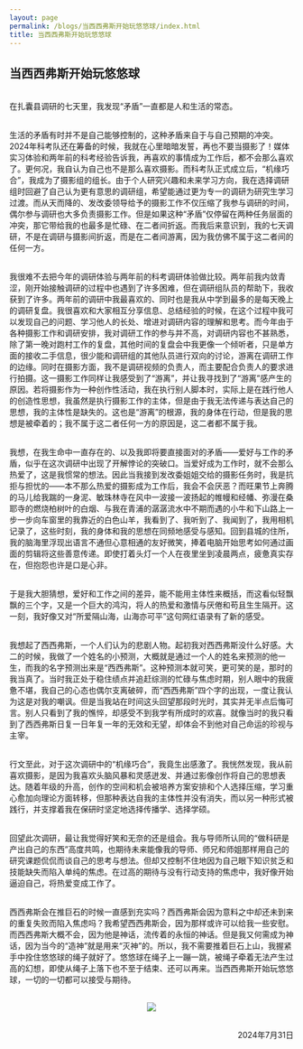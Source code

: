 ```yaml
---
layout: page
permalink: /blogs/当西西弗斯开始玩悠悠球/index.html
title: 当西西弗斯开始玩悠悠球
---
```


## 当西西弗斯开始玩悠悠球

<br>在扎囊县调研的七天里，我发现“矛盾”一直都是人和生活的常态。

<br>生活的矛盾有时并不是自己能够控制的，这种矛盾来自于与自己预期的冲突。2024年科考队还在筹备的时候，我就在心里暗暗发誓，再也不要当摄影了！媒体实习体验和两年前的科考经验告诉我，再喜欢的事情成为工作后，都不会那么喜欢了。更何况，我自认为自己也不是那么喜欢摄影。而科考队正式成立后，“机缘巧合”，我成为了摄影组的组长。由于个人研究兴趣和未来学习方向，我在选择调研组时回避了自己认为更有意思的调研组，希望能通过更为专一的调研为研究生学习过渡。而从天而降的、发改委领导给予的摄影工作不仅压缩了我参与调研的时间，偶尔参与调研也大多负责摄影工作。但是如果这种“矛盾”仅停留在两种任务层面的冲突，那它带给我的也最多是忙碌、在二者间折返。而我后来意识到，我的七天调研，不是在调研与摄影间折返，而是在二者间游离，因为我仿佛不属于这二者间的任何一方。

<br>我很难不去把今年的调研体验与两年前的科考调研体验做比较。两年前我内敛青涩，刚开始接触调研的过程中也遇到了许多困难，但在调研组队员的帮助下，我收获到了许多。两年前的调研中我最喜欢的、同时也是我从中学到最多的是每天晚上的调研复盘。我很喜欢和大家相互分享信息、总结经验的时候，在这个过程中我可以发现自己的问题、学习他人的长处、增进对调研内容的理解和思考。而今年由于各种摄影工作和调研安排，我对调研工作的参与并不高，对调研内容也不甚熟悉，除了第一晚对跑村工作的复盘，其他时间的复盘会中我更像一个倾听者，只是单方面的接收二手信息，很少能和调研组的其他队员进行双向的讨论，游离在调研工作的边缘。同时在摄影方面，我不是调研视频的负责人，而主要配合负责人的要求进行拍摄。这一摄影工作同样让我感受到了“游离”，并让我寻找到了“游离”感产生的原因。若将摄影作为一种创作性活动，我在执行别人脚本时，实际上是在践行他人的创造性思想，我虽然是执行摄影工作的主体，但是由于我无法传递与表达自己的思想，我的主体性是缺失的。这也是“游离”的根源，我的身体在行动，但是我的思想是被牵着的；我不属于这二者任何一方的原因是，这二者都不属于我。

<br>我想，在我生命中一直存在的、以及我即将要直接面对的矛盾——爱好与工作的矛盾，似乎在这次调研中出现了开解悖论的突破口。当爱好成为工作时，就不会那么热爱了，这是我惯常的想法。因此当我接到发改委姐姐交给的摄影任务时，我是抗拒与担忧的——本不那么热爱的摄影成为工作后，我会不会厌恶？而旺果节上奔腾的马儿给我踹的一身泥、敏珠林寺在风中一波接一波扬起的帷幔和经幡、弥漫在桑耶寺的燃烧柏树叶的白烟、与我在青浦的潺潺流水中不期而遇的小牛和下山路上一步一步向车窗里的我靠近的白色山羊，我看到了、我听到了、我闻到了，我用相机记录了，这些时刻，我的身体和我的思想在同频地感受与感知。回到县城的住所，我的脑海里浮现出语言不通但心意相通的友好微笑，捧着电脑开始思考如何通过画面的剪辑将这些善意传递。即使打着头灯一个人在夜里坐到凌晨两点，疲惫真实存在，但抱怨也许是口是心非。

<br>于是我大胆猜想，爱好和工作之间的差异，能不能用主体性来概括，而这看似轻飘飘的三个字，又是一个巨大的鸿沟，将人的热爱和激情与厌倦和苟且生生隔开。这一刻，我好像又对“所爱隔山海，山海亦可平”这句网红语录有了新的感受。

<br>我想起了西西弗斯，一个人们认为的悲剧人物。起初我对西西弗斯没什么好感。大二的时候，我做了一个姓名的小预测，大概就是通过一个人的姓名来预测的他一生，而我的名字预测出来是“西西弗斯”。这种预测本就可笑，更可笑的是，那时的我当真了。当时我正处于稳住绩点并追赶综测的忙碌与焦虑时期，别人眼中的我疲惫不堪，我自己的心态也偶尔支离破碎，而“西西弗斯”四个字的出现，一度让我认为这是对我的嘲讽。但是当我站在时间这头回望那段时光时，其实并无半点后悔可言。别人只看到了我的憔悴，却感受不到我学有所成时的欢喜。就像当时的我只看到了西西弗斯日复一日年复一年的无效和无望，却体会不到他对自己命运的珍视与主宰。

<br>行文至此，对于这次调研中的“机缘巧合”，我竟生出感激了。我恍然发现，我从前喜欢摄影，是因为我喜欢头脑风暴和灵感迸发、并通过影像创作将自己的思想表达。随着年级的升高，创作的空间和机会被培养方案安排和个人选择压缩，学习重心愈加向理论方面转移，但那种表达自我的主体性并没有消失，而以另一种形式被践行，并支撑着我在保研时坚定地选择传播学、选择学硕。

<br>回望此次调研，最让我觉得好笑和无奈的还是组会。我与导师所认同的“做科研是产出自己的东西”高度共鸣，也期待未来能像我的导师、师兄和师姐那样用自己的研究课题侃侃而谈自己的思考与想法。但却又控制不住地因为自己眼下知识贫乏和技能缺失而陷入单纯的焦虑。在过高的期待与没有行动支持的焦虑中，我好像开始逼迫自己，将热爱变成工作了。

<br>西西弗斯会在推巨石的时候一直感到充实吗？西西弗斯会因为意料之中却还未到来的重复失败而陷入焦虑吗？我希望西西弗斯会，因为那样或许可以给我一些安慰。而西西弗斯大概不会，因为他是神话，流传着的永恒的神话。但是我又何需成为神话，因为当今的“造神”就是用来“灭神”的。所以，我不需要推着巨石上山，我握紧手中拴住悠悠球的绳子就好了。悠悠球在绳子上一蹦一跳，被绳子牵着无法产生过高的幻想，即使从绳子上落下也不至于结束、还可以再来。当西西弗斯开始玩悠悠球，一切的一切都可以接受与期待。

<br>

<center>
<img src="https://chen-minyang.github.io/images/blog2.jpg">
</center>
<br>

<p align="right">2024年7月31日</p>
